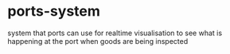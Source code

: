 # ports-system
system that ports can use for realtime visualisation to see what is happening at the port when goods are being inspected
